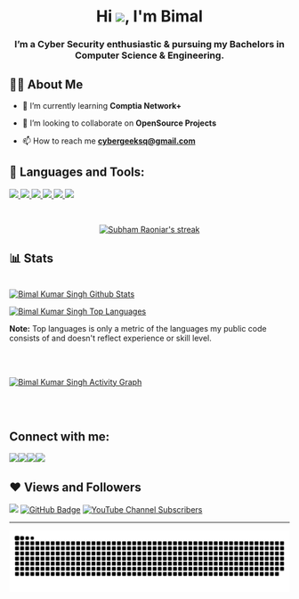 

<h1 align="center">Hi <img src="https://raw.githubusercontent.com/MartinHeinz/MartinHeinz/master/wave.gif" width="30px">, I'm Bimal</h1>
<h3 align="center"> I’m a Cyber Security enthusiastic & pursuing my Bachelors in Computer Science & Engineering.</h3>


## 🙋‍♂️ About Me

- 🌱 I’m currently learning **Comptia Network+**

- 👯 I’m looking to collaborate on **OpenSource Projects**

- 📫 How to reach me **cybergeeksq@gmail.com**



## 🚀 Languages and Tools:

<p align="left"> 
    <a href="https://www.java.com" target="_blank"> <img src="https://img.icons8.com/color/48/000000/java-coffee-cup-logo.png"/> </a>
    <a href="https://www.w3.org/html/" target="_blank"> <img src="https://img.icons8.com/color/48/000000/html-5.png"/> </a> 
    <a href="https://www.w3schools.com/css/" target="_blank"> <img src="https://img.icons8.com/color/48/000000/css3.png"/> </a> 
    <a href="https://getbootstrap.com" target="_blank"> <img src="https://img.icons8.com/color/48/000000/bootstrap.png"/> </a> 
    <a href="https://www.python.org" target="_blank"> <img src="https://img.icons8.com/color/48/000000/python.png"/> </a> 
    <a style="padding-right:8px;" href="https://www.mysql.com/" target="_blank"> <img src="https://img.icons8.com/fluent/50/000000/mysql-logo.png"/> </a>
</p>

<br/>

<p align="center">
    <a href="https://github.com/Bimal-Kumar-Singh/github-readme-streak-stats">
        <img title="🔥 Get streak stats for your profile at git.io/streak-stats" alt="Subham Raoniar's streak" src="https://github-readme-streak-stats.herokuapp.com/?user=Bimal-Kumar-Singh&theme=black-ice&hide_border=true&stroke=0000&background=060A0CD0"/>
    </a>
</p>

## 📊 Stats

  <br/>
    <a href="https://github.com/Bimal-Kumar-Singh/github-readme-stats"><img alt="Bimal Kumar Singh Github Stats" src="https://github-readme-stats.vercel.app/api?username=Bimal-Kumar-Singh&show_icons=true&count_private=true&theme=react&hide_border=true&bg_color=0D1117" /></a>

  <a href="https://github.com/Bimal-Kumar-Singh/github-readme-stats"><img alt="Bimal Kumar Singh Top Languages" src="https://github-readme-stats.vercel.app/api/top-langs/?username=Bimal-Kumar-Singh&langs_count=8&count_private=true&layout=compact&theme=react&hide_border=true&bg_color=0D1117" /></a>
  <br/>

  <b>Note:</b> Top languages is only a metric of the languages my public code consists of and doesn't reflect experience or skill level.

<br/>
<br/>

<a href="https://github.com/Bimal-Kumar-Singh/github-readme-activity-graph"><img alt="Bimal Kumar Singh Activity Graph" src="https://activity-graph.herokuapp.com/graph?username=Bimal-Kumar-Singh&bg_color=0D1117&color=5BCDEC&line=5BCDEC&point=FFFFFF&hide_border=true" /></a>

<br/>
<br/>

## Connect with me:
<p align="left">

<a href = "https://www.linkedin.com/in/bimal-kumar-singh/"><img src="https://img.icons8.com/fluent/48/000000/linkedin.png"/></a><a href = "https://twitter.com/BimalKu66490793"><img src="https://img.icons8.com/fluent/48/000000/twitter.png"/></a><a href = "https://www.instagram.com/bimal_singh_bims/"><img src="https://img.icons8.com/fluent/48/000000/instagram-new.png"/></a><a href = "https://www.youtube.com/channel/UCqZGqUuzycrrPp20KwywJpQ"><img src="https://img.icons8.com/color/48/000000/youtube-play.png"/></a>

</p>

## ❤ Views and Followers
<a href="https://github.com/Meghna-DAS/github-profile-views-counter"><img src="https://komarev.com/ghpvc/?username=Bimal-Kumar-Singh"></a>
<a href="https://github.com/Bimal-Kumar-Singh?tab=followers"><img src="https://img.shields.io/github/followers/Bimal-Kumar-Singh?label=Followers&style=social" alt="GitHub Badge"></a>
<a href="https://www.youtube.com/channel/UCqZGqUuzycrrPp20KwywJpQ?sub_confirmation=1"><img alt="YouTube Channel Subscribers" src="https://img.shields.io/youtube/channel/subscribers/UCqZGqUuzycrrPp20KwywJpQ?label=CYBER%20GEEK&style=social"></a>

---
<p align="center">
<img src="https://github.com/Bimal-Kumar-Singh/Bimal-Kumar-Singh/blob/output/github-contribution-grid-snake.svg">
</p>